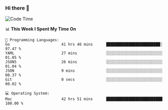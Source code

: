 ### Hi there 👋

<!--
**CrazyCollin/crazycollin** is a ✨ _special_ ✨ repository because its `README.md` (this file) appears on your GitHub profile.

Here are some ideas to get you started:

- 🔭 I’m currently working on ...
- 🌱 I’m currently learning ...
- 👯 I’m looking to collaborate on ...
- 🤔 I’m looking for help with ...
- 💬 Ask me about ...
- 📫 How to reach me: ...
- 😄 Pronouns: ...
- ⚡ Fun fact: ...
-->

<!--START_SECTION:waka-->
![Code Time](http://img.shields.io/badge/Code%20Time-4%2C311%20hrs%2051%20mins-blue)

📊 **This Week I Spent My Time On** 

```text
💬 Programming Languages: 
Go                       41 hrs 46 mins      ████████████████████████░   97.47 % 
YAML                     27 mins             ░░░░░░░░░░░░░░░░░░░░░░░░░   01.05 % 
JSON5                    26 mins             ░░░░░░░░░░░░░░░░░░░░░░░░░   01.04 % 
JSON                     9 mins              ░░░░░░░░░░░░░░░░░░░░░░░░░   00.37 % 
Git                      0 secs              ░░░░░░░░░░░░░░░░░░░░░░░░░   00.02 % 

💻 Operating System: 
Mac                      42 hrs 51 mins      █████████████████████████   100.00 % 
```


<!--END_SECTION:waka-->
